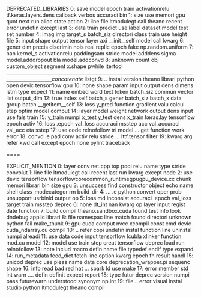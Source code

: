 DEPRECATED_LIBRARIES
0: save model epoch train activationrelu tf.keras.layers.dens callback verbos accuraci bin
1: size use memori gpu quot next run alloc state action
2: line file ltmodulegt call theano recent error undefin except last
3: data train predict use label dataset model test set number
4: imag img target_s batch_siz directori class train use height file
5: input shape output tensor layer axi __init__self model call kwarg
6: gener dim precis discrimin nois real replic epoch fake np.random.uniform
7: nan kernel_s activationrelu paddingsam stride model.adddens sigma model.adddropout bla model.addconvd
8: unknown count obj custom_object segment x.shape pwhile itertool __________________________________________________________________________________________________concatenate_ listgt
9: .. instal version theano librari python open devic tensorflow gpu
10: none shape param input output dens dimens lstm type expect
11: name embed word text token batch_siz commun vector list output_dim
12: true index self.batch_s gener batch_siz batch_x data group batch __getitem__self
13: loss y_pred function gradient valu calcul step optim model comput
14: layer model weight network output dens input use fals train
15: y_train numpi x_test y_test dens x_train keras.lay tensorflow epoch activ
16: loss .epoch val_loss accuraci msstep acc val_accuraci val_acc eta sstep
17: use code relnofollow tri model ... get function work error
18: convd .e pad conv activ relu stride ... lttf.tensor filter
19: kwarg arg refer kwd call except epoch none pylint traceback

====

EXPLICIT_MENTION
0: layer conv net.cpp top pool relu name type stride convolut
1: line file ltmodulegt call recent last run kwarg except node
2: use devic tensorflow tensorflowcorecommon_runtimegpugpu_device.cc chunk memori librari bin size gpu
3: unsuccess find constructor object echo name shell class_modecategor rm build_dir
4: ... .e python convert oper prob unsupport usrbinld output op
5: loss md inconsist accuraci .epoch val_loss target train msstep deprec
6: none dt_int nan kwarg op layer input regist date function
7: build compil theano.sandbox.cuda found test info look dndebug applic librari
8: file namespac line match found directori unknown python fail make_thunk
9: gpu cuda comput nvcc xcompil const cmd devic cuda_ndarray.cu compil
10: .. refer copi undefin instal function line uninstal numpi alreadi
11: use data code input tensorflow lcubla xlinker function mod.cu model
12: model use train step creat tensorflow deprec load run relnofollow
13: note includ macro defin name file typedef endif type expand
14: run_metadata feed_dict fetch line option kwarg epoch fn result handl
15: unicod deprec use pleas name data core deprecation_wrapper.pi sequenc shape
16: info read bad red hat ... spark ld use make
17: error member std int warn .... defin definit expect report
18: type futur deprec version numpi pass futurewarn understood synonym np.int
19: file .. error visual instal studio python ltmodulegt theano compil
